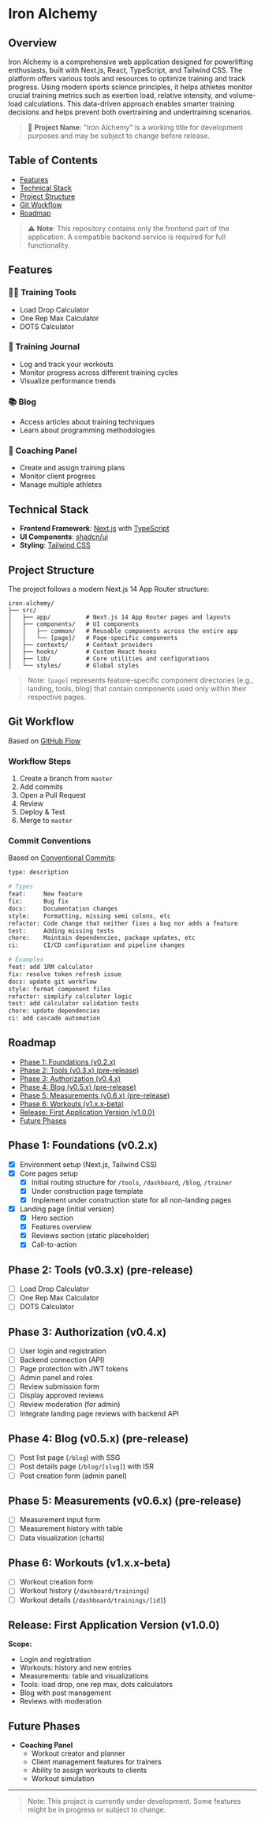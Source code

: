 # Iron Alchemy

## Overview

Iron Alchemy is a comprehensive web application designed for powerlifting enthusiasts, built with Next.js, React, TypeScript, and Tailwind CSS. The platform offers various tools and resources to optimize training and track progress. Using modern sports science principles, it helps athletes monitor crucial training metrics such as exertion load, relative intensity, and volume-load calculations. This data-driven approach enables smarter training decisions and helps prevent both overtraining and undertraining scenarios.

> 🚧 **Project Name**: "Iron Alchemy" is a working title for development purposes and may be subject to change before release.

## Table of Contents

- [Features](#features)
- [Technical Stack](#technical-stack)
- [Project Structure](#project-structure)
- [Git Workflow](#git-workflow)
- [Roadmap](#roadmap)

> ⚠️ **Note**: This repository contains only the frontend part of the application. A compatible backend service is required for full functionality.

## Features

### 🏋️‍♂️ Training Tools

- Load Drop Calculator
- One Rep Max Calculator
- DOTS Calculator

### 📝 Training Journal

- Log and track your workouts
- Monitor progress across different training cycles
- Visualize performance trends

### 📚 Blog

- Access articles about training techniques
- Learn about programming methodologies

### 👥 Coaching Panel

- Create and assign training plans
- Monitor client progress
- Manage multiple athletes

## Technical Stack

- **Frontend Framework**: [Next.js](https://nextjs.org/) with [TypeScript](https://www.typescriptlang.org/)
- **UI Components**: [shadcn/ui](https://ui.shadcn.com/)
- **Styling**: [Tailwind CSS](https://tailwindcss.com/)

## Project Structure

The project follows a modern Next.js 14 App Router structure:

```
iron-alchemy/
├── src/
│   ├── app/          # Next.js 14 App Router pages and layouts
│   ├── components/   # UI components
│   │   ├── common/   # Reusable components across the entire app
│   │   └── [page]/   # Page-specific components
│   ├── contexts/     # Context providers
│   ├── hooks/        # Custom React hooks
│   ├── lib/          # Core utilities and configurations
│   └── styles/       # Global styles
```

> Note: `[page]` represents feature-specific component directories (e.g., landing, tools, blog) that contain components used only within their respective pages.

## Git Workflow

Based on [GitHub Flow](https://docs.github.com/en/get-started/quickstart/github-flow)

### Workflow Steps

1. Create a branch from `master`
2. Add commits
3. Open a Pull Request
4. Review
5. Deploy & Test
6. Merge to `master`

### Commit Conventions

Based on [Conventional Commits](https://www.conventionalcommits.org/):

```bash
type: description

# Types
feat:     New feature
fix:      Bug fix
docs:     Documentation changes
style:    Formatting, missing semi colons, etc
refactor: Code change that neither fixes a bug nor adds a feature
test:     Adding missing tests
chore:    Maintain dependencies, package updates, etc
ci:       CI/CD configuration and pipeline changes

# Examples
feat: add 1RM calculator
fix: resolve token refresh issue
docs: update git workflow
style: format component files
refactor: simplify calculator logic
test: add calculator validation tests
chore: update dependencies
ci: add cascade automation
```

## Roadmap

- [Phase 1: Foundations (v0.2.x)](#phase-1-foundations-v02x)
- [Phase 2: Tools (v0.3.x) (pre-release)](#phase-2-tools-v03x-pre-release)
- [Phase 3: Authorization (v0.4.x)](#phase-3-authorization-v04x)
- [Phase 4: Blog (v0.5.x) (pre-release)](#phase-4-blog-v05x-pre-release)
- [Phase 5: Measurements (v0.6.x) (pre-release)](#phase-5-measurements-v06x-pre-release)
- [Phase 6: Workouts (v1.x.x-beta)](#phase-6-workouts-v1xx-beta)
- [Release: First Application Version (v1.0.0)](#release-first-application-version-v100)
- [Future Phases](#future-phases)

## Phase 1: Foundations (v0.2.x)

- [x] Environment setup (Next.js, Tailwind CSS)
- [x] Core pages setup
  - [x] Initial routing structure for `/tools`, `/dashboard`, `/blog`, `/trainer`
  - [x] Under construction page template
  - [x] Implement under construction state for all non-landing pages
- [x] Landing page (initial version)
  - [x] Hero section
  - [x] Features overview
  - [x] Reviews section (static placeholder)
  - [x] Call-to-action

## Phase 2: Tools (v0.3.x) (pre-release)

- [ ] Load Drop Calculator
- [ ] One Rep Max Calculator
- [ ] DOTS Calculator

## Phase 3: Authorization (v0.4.x)

- [ ] User login and registration
- [ ] Backend connection (API)
- [ ] Page protection with JWT tokens
- [ ] Admin panel and roles
- [ ] Review submission form
- [ ] Display approved reviews
- [ ] Review moderation (for admin)
- [ ] Integrate landing page reviews with backend API

## Phase 4: Blog (v0.5.x) (pre-release)

- [ ] Post list page (`/blog`) with SSG
- [ ] Post details page (`/blog/[slug]`) with ISR
- [ ] Post creation form (admin panel)

## Phase 5: Measurements (v0.6.x) (pre-release)

- [ ] Measurement input form
- [ ] Measurement history with table
- [ ] Data visualization (charts)

## Phase 6: Workouts (v1.x.x-beta)

- [ ] Workout creation form
- [ ] Workout history (`/dashboard/trainings`)
- [ ] Workout details (`/dashboard/trainings/[id]`)

## Release: First Application Version (v1.0.0)

**Scope:**

- Login and registration
- Workouts: history and new entries
- Measurements: table and visualizations
- Tools: load drop, one rep max, dots calculators
- Blog with post management
- Reviews with moderation

## Future Phases

- **Coaching Panel**
  - Workout creator and planner
  - Client management features for trainers
  - Ability to assign workouts to clients
  - Workout simulation

---

> Note: This project is currently under development. Some features might be in progress or subject to change.
